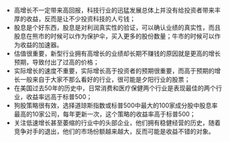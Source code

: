 - 高增长不一定带来高回报，科技行业的迅猛发展总体上并没有给投资者带来丰厚的收益，反而是让不少投资科技的人亏钱；
- 股息是个好东西，股息是对利润真实性的验证，可以确认业绩的真实性，而且股息在熊市的时候可以作为保护伞，买入更多的股份数量；牛市的时候可以作为收益的加速器。
- 估值很重要，新型行业拥有高增长的业绩却长期不赚钱的原因就是更高的增长预期，导致付出了过高的价格；
- 实际增长的速度不重要，实际增长高于投资者的预期很重要，而高于预期的增长一般来自于大家不那么看好的行业，很可能是夕阳行业的股票；
- 在美国过去50年的历史中，日常消费和医疗保健两个行业是表现最佳的两个行业，收益率远高于标普500；
- 狗股策略很有效，选择道琼斯指数或标普500中最大的100家成分股中股息率最高的10家公司，每年更新一次，这个策略的收益率高于标普500；
- 关注低速增长甚至萎缩的行业中的头部企业，他们拥有稳健经营的历史，随着竞争对手的退出，他们的市场份额越来越大，反而可能是收益不错的对象。
